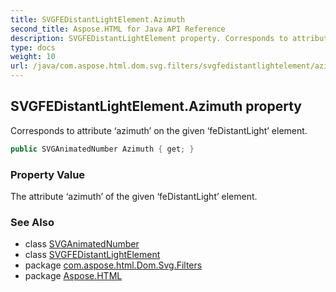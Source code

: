 ```yaml
---
title: SVGFEDistantLightElement.Azimuth
second_title: Aspose.HTML for Java API Reference
description: SVGFEDistantLightElement property. Corresponds to attribute azimuth on the given feDistantLight element
type: docs
weight: 10
url: /java/com.aspose.html.dom.svg.filters/svgfedistantlightelement/azimuth/
---
```

## SVGFEDistantLightElement.Azimuth property

Corresponds to attribute ‘azimuth’ on the given ‘feDistantLight’ element.

```java
public SVGAnimatedNumber Azimuth { get; }
```

### Property Value

The attribute ‘azimuth’ of the given ‘feDistantLight’ element.

### See Also

* class [SVGAnimatedNumber](../../../com.aspose.html.dom.svg.datatypes/svganimatednumber/)
* class [SVGFEDistantLightElement](../)
* package [com.aspose.html.Dom.Svg.Filters](../../svgfedistantlightelement/)
* package [Aspose.HTML](../../../)

